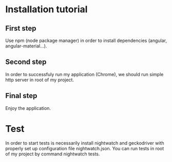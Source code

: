# Installation tutorial

## First step
Use npm (node package manager) in order to install dependencies (angular, angular-material...).

## Second step
In order to successfuly run my application (Chrome), we should run simple http server in root of my project.

## Final step
Enjoy the application.

# Test

In order to start tests is necessarily install nightwatch and geckodriver with properly set up configuration file nightwatch.json.
You can run tests in root of my project by command nightwatch tests.

